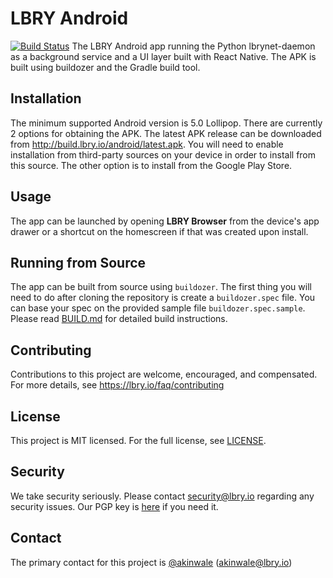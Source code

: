 # LBRY Android
[![Build Status](https://travis-ci.org/lbryio/lbry-android.svg?branch=master)](https://travis-ci.org/lbryio/lbry-android)
The LBRY Android app running the Python lbrynet-daemon as a background service and a UI layer built with React Native. The APK is built using buildozer and the Gradle build tool.

## Installation
The minimum supported Android version is 5.0 Lollipop. There are currently 2 options for obtaining the APK. The latest APK release can be downloaded from http://build.lbry.io/android/latest.apk. You will need to enable installation from third-party sources on your device in order to install from this source. The other option is to install from the Google Play Store.

## Usage
The app can be launched by opening **LBRY Browser** from the device's app drawer or a shortcut on the homescreen if that was created upon install.

## Running from Source
The app can be built from source using `buildozer`. The first thing you will need to do after cloning the repository is create a `buildozer.spec` file. You can base your spec on the provided sample file `buildozer.spec.sample`. Please read [BUILD.md](BUILD.md) for detailed build instructions.

## Contributing
Contributions to this project are welcome, encouraged, and compensated. For more details, see https://lbry.io/faq/contributing

## License
This project is MIT licensed. For the full license, see [LICENSE](LICENSE).

## Security
We take security seriously. Please contact security@lbry.io regarding any security issues. Our PGP key is [here](https://keybase.io/lbry/key.asc) if you need it.

## Contact
The primary contact for this project is [@akinwale](https://github.com/akinwale) (akinwale@lbry.io)
